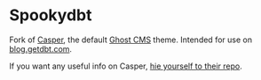 # Spookydbt

Fork of [Casper](https://github.com/TryGhost/Casper/), the default [Ghost CMS](http://github.com/tryghost/ghost/) theme. Intended for use on [blog.getdbt.com](https://blog.getdbt.com).

If you want any useful info on Casper, [hie yourself to their repo](https://github.com/TryGhost/Casper/). 
